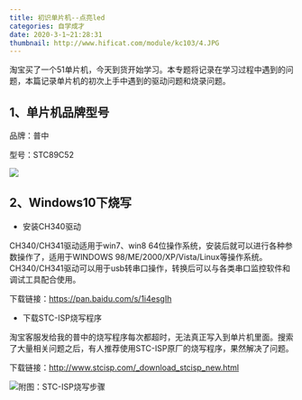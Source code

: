```yaml
---
title: 初识单片机--点亮led
categories: 自学成才
date: 2020-3-1~21:28:31
thumbnail: http://www.hificat.com/module/kc103/4.JPG
---
```

淘宝买了一个51单片机，今天到货开始学习。本专题将记录在学习过程中遇到的问题，本篇记录单片机的初次上手中遇到的驱动问题和烧录问题。

<!--more-->

## 1、单片机品牌型号

品牌：普中

型号：STC89C52

![](https://s2.ax1x.com/2020/03/01/32QdA0.jpg)

## 2、Windows10下烧写

- 安装CH340驱动

 CH340/CH341驱动适用于win7、win8 64位操作系统，安装后就可以进行各种参数操作了，适用于WINDOWS 98/ME/2000/XP/Vista/Linux等操作系统。CH340/CH341驱动可以用于usb转串口操作，转换后可以与各类串口监控软件和调试工具配合使用。 

下载链接：https://pan.baidu.com/s/1i4esgIh 

- 下载STC-ISP烧写程序

淘宝客服发给我的普中的烧写程序每次都超时，无法真正写入到单片机里面。搜索了大量相关问题之后，有人推荐使用STC-ISP原厂的烧写程序，果然解决了问题。

下载链接：http://www.stcisp.com/_download_stcisp_new.html 

![附图：STC-ISP烧写步骤](https://s2.ax1x.com/2020/03/01/321RfK.png)